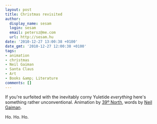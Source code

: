 ```yaml
---
layout: post
title: Christmas revisited
author:
  display_name: sesam
  login: sesam
  email: petersz@me.com
  url: http://sesam.hu
date: '2010-12-27 13:00:38 +0100'
date_gmt: '2010-12-27 12:00:38 +0100'
tags:
- animation
- christmas
- Neil Gaiman
- Santa Claus
- Art
- Books &amp; Literature
comments: []
---
```


If you're surfeited with the inevitably corny Yuletide _everything_ here's something rather unconventional. Animation by [39º North](http://www.39degreesnorth.tv), words by [Neil Gaiman](http://journal.neilgaiman.com/2010/12/nicholas-was-redux-and-small-public.html).

Ho. Ho. Ho.
